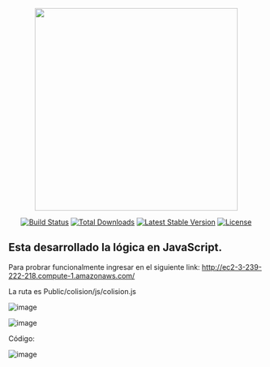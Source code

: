 <p align="center"><a href="https://laravel.com" target="_blank"><img src="https://raw.githubusercontent.com/laravel/art/master/logo-lockup/5%20SVG/2%20CMYK/1%20Full%20Color/laravel-logolockup-cmyk-red.svg" width="400"></a></p>

<p align="center">
<a href="https://travis-ci.org/laravel/framework"><img src="https://travis-ci.org/laravel/framework.svg" alt="Build Status"></a>
<a href="https://packagist.org/packages/laravel/framework"><img src="https://img.shields.io/packagist/dt/laravel/framework" alt="Total Downloads"></a>
<a href="https://packagist.org/packages/laravel/framework"><img src="https://img.shields.io/packagist/v/laravel/framework" alt="Latest Stable Version"></a>
<a href="https://packagist.org/packages/laravel/framework"><img src="https://img.shields.io/packagist/l/laravel/framework" alt="License"></a>
</p>

<h2>Esta desarrollado la lógica en JavaScript.</h2>

Para probrar funcionalmente ingresar en el siguiente link: http://ec2-3-239-222-218.compute-1.amazonaws.com/

La ruta es Public/colision/js/colision.js

![image](https://user-images.githubusercontent.com/8843773/126748751-0132181e-0c19-470c-8802-9af55e64fe08.png)

![image](https://user-images.githubusercontent.com/8843773/126748775-6cbe0678-84ae-4f55-a791-ba6187c6efdd.png)


Código:

![image](https://user-images.githubusercontent.com/8843773/126710608-99e170b9-1e56-49c5-847a-7a7e87e6d2e7.png)
